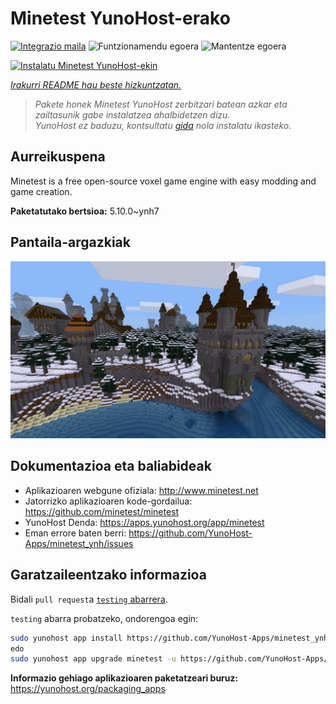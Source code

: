 <!--
Ohart ongi: README hau automatikoki sortu da <https://github.com/YunoHost/apps/tree/master/tools/readme_generator>ri esker
EZ editatu eskuz.
-->

# Minetest YunoHost-erako

[![Integrazio maila](https://apps.yunohost.org/badge/integration/minetest)](https://ci-apps.yunohost.org/ci/apps/minetest/)
![Funtzionamendu egoera](https://apps.yunohost.org/badge/state/minetest)
![Mantentze egoera](https://apps.yunohost.org/badge/maintained/minetest)

[![Instalatu Minetest YunoHost-ekin](https://install-app.yunohost.org/install-with-yunohost.svg)](https://install-app.yunohost.org/?app=minetest)

*[Irakurri README hau beste hizkuntzatan.](./ALL_README.md)*

> *Pakete honek Minetest YunoHost zerbitzari batean azkar eta zailtasunik gabe instalatzea ahalbidetzen dizu.*  
> *YunoHost ez baduzu, kontsultatu [gida](https://yunohost.org/install) nola instalatu ikasteko.*

## Aurreikuspena

Minetest is a free open-source voxel game engine with easy modding and game creation.


**Paketatutako bertsioa:** 5.10.0~ynh7

## Pantaila-argazkiak

![Minetest(r)en pantaila-argazkia](./doc/screenshots/screenshot.jpg)

## Dokumentazioa eta baliabideak

- Aplikazioaren webgune ofiziala: <http://www.minetest.net>
- Jatorrizko aplikazioaren kode-gordailua: <https://github.com/minetest/minetest>
- YunoHost Denda: <https://apps.yunohost.org/app/minetest>
- Eman errore baten berri: <https://github.com/YunoHost-Apps/minetest_ynh/issues>

## Garatzaileentzako informazioa

Bidali `pull request`a [`testing` abarrera](https://github.com/YunoHost-Apps/minetest_ynh/tree/testing).

`testing` abarra probatzeko, ondorengoa egin:

```bash
sudo yunohost app install https://github.com/YunoHost-Apps/minetest_ynh/tree/testing --debug
edo
sudo yunohost app upgrade minetest -u https://github.com/YunoHost-Apps/minetest_ynh/tree/testing --debug
```

**Informazio gehiago aplikazioaren paketatzeari buruz:** <https://yunohost.org/packaging_apps>
